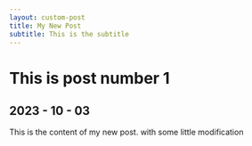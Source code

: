 ```yaml
---
layout: custom-post
title: My New Post
subtitle: This is the subtitle
---
```


# This is post number 1
## 2023 - 10 - 03 

This is the content of my new post.
with some little modification
